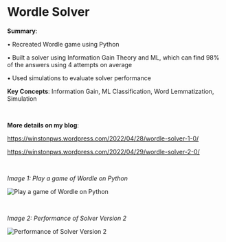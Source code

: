 # Wordle Solver

**Summary**: 

•	Recreated Wordle game using Python

•	Built a solver using Information Gain Theory and ML, which can find 98% of the answers using 4 attempts on average

•	Used simulations to evaluate solver performance

**Key Concepts**: Information Gain, ML Classification, Word Lemmatization, Simulation

<br/>

**More details on my blog**:

https://winstonpws.wordpress.com/2022/04/28/wordle-solver-1-0/

https://winstonpws.wordpress.com/2022/04/29/wordle-solver-2-0/

<br/>

*Image 1: Play a game of Wordle on Python*

![Play a game of Wordle on Python](https://winstonpws.files.wordpress.com/2022/04/play_wordle.png)

<br/>

*Image 2: Performance of Solver Version 2*

![Performance of Solver Version 2](https://winstonpws.files.wordpress.com/2022/04/sim2_result-3.png)
